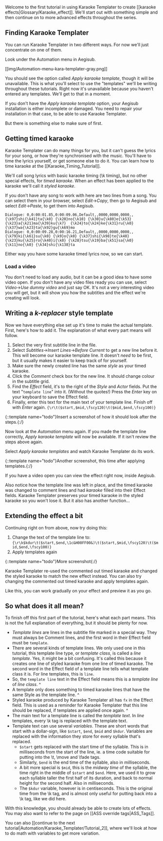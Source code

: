 Welcome to the first tutorial in using Karaoke Templater to create [[karaoke
effects|Glossary/Karaoke_effect]]. We'll start out with something simple and
then continue on to more advanced effects throughout the series.

## Finding Karaoke Templater  ##

You can run Karaoke Templater in two different ways. For now we'll just
concentrate on one of them.

Look under the Automation menu in Aegisub.

[[img/Automation-menu-kara-templater-gray.png]]

You should see the option called _Apply karaoke template_, though it will be
unavailable. This is what you'll select to use the "templates" we'll be writing
throughout these tutorials. Right now it's unavailable because you haven't
entered any templates. We'll get to that in a moment.

If you don't have the _Apply karaoke template_ option, your Aegisub
installation is either incomplete or damaged. You need to repair your
installation in that case, to be able to use Karaoke Templater.

But there is something else to make sure of first.

## Getting timed karaoke  ##

Karaoke Templater can do many things for you, but it can't guess the lyrics for
your song, or how they're synchronised with the music. You'll have to time the
lyrics yourself, or get someone else to do it. You can learn how to time
karaoke at the [[Karaoke_Timing_Tutorial]].

We'll call song lyrics with basic karaoke timing (\k timing), but no other
special effects, for _timed karaoke_. When an effect has been applied to the
karaoke we'll call it _styled karaoke_.

If you don't have any song to work with here are two lines from a song. You
can select them in your browser, select _Edit_→_Copy_, then go to Aegisub and
select _Edit_→_Paste_, to get them into Aegisub.

    Dialogue: 0,0:00:01.85,0:00:09.06,Default,,0000,0000,0000,,{\k97}shi{\k41}ta{\k0} {\k20}no{\k10} {\k30}u{\k80}e{\k53} {\k23}a{\k21}ma{\k39}ku{\k7}  {\k24}to{\k24}ke{\k31}ru{\k0} {\k37}wa{\k23}ta{\k92}gu{\k69}mo
    Dialogue: 0,0:00:09.28,0:00:16.21,Default,,0000,0000,0000,,{\k79}ki{\k61}su{\k0} {\k9}o{\k0} {\k37}shi{\k98}te{\k40}  {\k23}ku{\k25}ro{\k40}i{\k0} {\k28}tsu{\k19}ba{\k51}sa{\k0} {\k11}no{\k0} {\k34}shi{\k138}ta

Either way you have some karaoke timed lyrics now, so we can start.

### Load a video  ###

You don't need to load any audio, but it can be a good idea to have some video
open. If you don't have any video files ready you can use, select _Video_→_Use
dummy video_ and just say OK. It's not a very interesting video you will get,
but it will show you how the subtitles and the effect we're creating will look.

## Writing a _k-replacer_ style template  ##

Now we have everything else set up it's time to make the actual template.
First, here's how to add it. The explanation of what every part means will
follow.

1. Select the very first subtitle line in the file.
1. Select _Subtitles_→_Insert Lines_→_Before Current_ to get a new line before it. This will become our karaoke template line. It doesn't _need_ to be first, but it usually makes it easier to keep track of for yourself.
1. Make sure the newly created line has the same _style_ as your timed karaoke.
1. Click the _Comment_ check box for the new line. It should change colour in the subtitle grid.
1. Find the _Effect_ field, it's to the right of the _Style_ and _Actor_ fields. Put the text "`template line`" into it. (Without the quotes!) Press the _Enter_ key on your keyboard to save the Effect field.
1. Finally, enter this text for the main text of your template line. Finish off with _Enter_ again. `{\r\t($start,$mid,\fscy120)\t($mid,$end,\fscy100)}`

{::template name="todo"}Insert a screenshot of how it should look after the steps.{:/}

Now look at the _Automation_ menu again. If you made the template line
correctly, _Apply karaoke template_ will now be available. If it isn't review
the steps above again.

Select _Apply karaoke templates_ and watch Karaoke Templater do its work.

{::template name="todo"}Another screenshot, this time after applying templates.{:/}

If you have a video open you can view the effect right now, inside Aegisub.

Also notice how the template line was left in place, and the timed karaoke was
changed to comment lines and had _karaoke_ filled into their Effect fields.
Karaoke Templater preserves your timed karaoke in the styled karaoke so you
won't lose it. But it also has another function...

## Extending the effect a bit  ##

Continuing right on from above, now try doing this:

1. Change the text of the template line to: `{\r\k$kdur\t($start,$end,\1c&H00FF00&)\t($start,$mid,\fscy120)\t($mid,$end,\fscy100)}`
1. Apply templates again

{::template name="todo"}More screenshot{:/}

Karaoke Templater re-used the commented out timed karaoke and changed the
styled karaoke to match the new effect instead. You can also try changing the
commented out timed karaoke and apply templates again.

Like this, you can work gradually on your effect and preview it as you go.

## So what does it all mean?  ##

To finish off this first part of the tutorial, here's what each part means.
This is not the full explanation of everything, but it should be plenty for
now.

 *  _Template lines_ are lines in the subtitle file marked in a special way.
     They must always be Comment lines, and the first word in their Effect
     field must be `template`.
 *  There are several kinds of template lines. We only used one in this
    tutorial, this template line type, or _template class_, is called a _line
    template_. Yes, it might be a bit confusing. It's called this because it
    creates one line of styled karaoke from one line of timed karaoke. The
    second word in the Effect field of a template line tells what template
    class it is.  For line templates, this is `line`.
 *  So, the `template line` text in the Effect field means this is a
    _template line_ of _line class_.
^
 *  A template only does something to timed karaoke lines that have the same
    Style as the template line.
^
 *  Styled karaoke produced by Karaoke Templater all has `fx` in the Effect
    field. This is used as a reminder for Karaoke Templater that this line
    should be replaced, if templates are applied once again.
^
 *  The main text for a template line is called the _template text_. In
    _line_ templates, every \k tag is replaced with the template text.
 *  Template text can use several _variables_. These are short words that
    start with a dollar-sign, like `$start`, `$end`, `$mid` and `$kdur`.
    Variables are replaced with the information they store for every syllable
    that's replaced.
     *  `$start` gets replaced with the start time of the syllable. This is
        in milliseconds from the start of the line, ie. a time code suitable
        for putting into the \t, \move and \fade tags.
     *  Similarly, `$end` is the end time of the syllable, also in
        milliseconds.
     *  A bit more special is `$mid`, this is the _midway time_ of the
        syllable, the time right in the middle of `$start` and `$end`. Here, we
        used it to grow each syllable taller the first half of its duration,
        and back to normal height for the second half. Also in milliseconds.
     *  The `$kdur` variable, however is in centiseconds. This is the
        original time from the \k tag, and is almost only useful for putting
        back into a \k tag, like we did here.

With this knowledge, you should already be able to create lots of effects. You
may also want to refer to the page on [[ASS override tags|ASS_Tags]].

You can also [[continue to the next
tutorial|Automation/Karaoke_Templater/Tutorial_2]], where we'll look at how to
do math with variables to get more variation.

